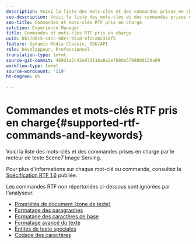 ```yaml
---
description: Voici la liste des mots-clés et des commandes prises en charge par le moteur de texte Scene7 Image Serving.
seo-description: Voici la liste des mots-clés et des commandes prises en charge par le moteur de texte Scene7 Image Serving.
seo-title: Commandes et mots-clés RTF pris en charge
solution: Experience Manager
title: Commandes et mots-clés RTF pris en charge
uuid: 0b77d0c5-c4cc-4de7-b51d-6f2ca02316f5
feature: Dynamic Media Classic, SDK/API
role: Développeur, Professionnel
translation-type: tm+mt
source-git-commit: 469d1a5c43a972116a8a2efb0de5708800130a99
workflow-type: tm+mt
source-wordcount: '119'
ht-degree: 0%

---
```



# Commandes et mots-clés RTF pris en charge{#supported-rtf-commands-and-keywords}

Voici la liste des mots-clés et des commandes prises en charge par le moteur de texte Scene7 Image Serving.

Pour plus d&#39;informations sur chaque mot-clé ou commande, consultez la [Spécification RTF 1.6](http://msdn.microsoft.com/en-us/library/aa140277%28v=office.10%29.aspx) publiée.

Les commandes RTF non répertoriées ci-dessous sont ignorées par l&#39;analyseur.

* [Propriétés de document (zone de texte)](r-document-text-box-properties.md)
* [Formatage des paragraphes](r-paragraph-formatting.md)
* [Formatage des caractères de base](r-basic-character-formatting.md)
* [Formatage avancé du texte](r-advanced-text-formatting.md)
* [Entités de texte spéciales](r-special-text-entities.md)
* [Codage des caractères](r-is-http-character-encoding.md)
